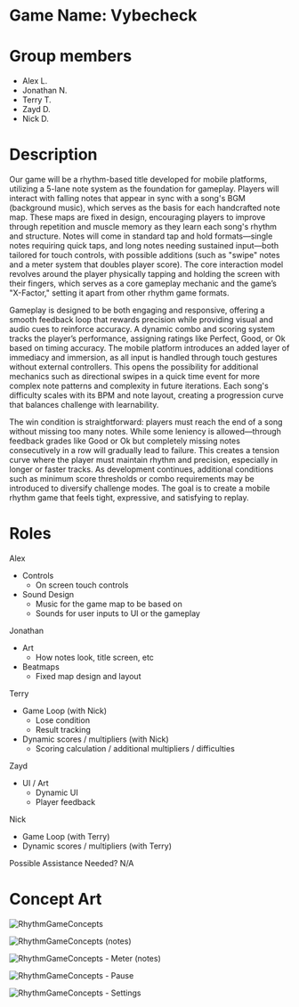 # Game Name: Vybecheck
# Group members
- Alex L.
- Jonathan N.
- Terry T.
- Zayd D.
- Nick D.

# Description
Our game will be a rhythm-based title developed for mobile platforms, utilizing a 5-lane note system as the foundation for gameplay. Players will interact with falling notes that appear in sync with a song's BGM (background music), which serves as the basis for each handcrafted note map. These maps are fixed in design, encouraging players to improve through repetition and muscle memory as they learn each song's rhythm and structure. Notes will come in standard tap and hold formats—single notes requiring quick taps, and long notes needing sustained input—both tailored for touch controls, with possible additions (such as "swipe" notes and a meter system that doubles player score). The core interaction model revolves around the player physically tapping and holding the screen with their fingers, which serves as a core gameplay mechanic and the game’s "X-Factor," setting it apart from other rhythm game formats.

Gameplay is designed to be both engaging and responsive, offering a smooth feedback loop that rewards precision while providing visual and audio cues to reinforce accuracy. A dynamic combo and scoring system tracks the player’s performance, assigning ratings like Perfect, Good, or Ok based on timing accuracy. The mobile platform introduces an added layer of immediacy and immersion, as all input is handled through touch gestures without external controllers. This opens the possibility for additional mechanics such as directional swipes in a quick time event for more complex note patterns and complexity in future iterations. Each song's difficulty scales with its BPM and note layout, creating a progression curve that balances challenge with learnability.

The win condition is straightforward: players must reach the end of a song without missing too many notes. While some leniency is allowed—through feedback grades like Good or Ok but completely missing notes consecutively in a row will gradually lead to failure. This creates a tension curve where the player must maintain rhythm and precision, especially in longer or faster tracks. As development continues, additional conditions such as minimum score thresholds or combo requirements may be introduced to diversify challenge modes. The goal is to create a mobile rhythm game that feels tight, expressive, and satisfying to replay.

# Roles
Alex
- Controls
  - On screen touch controls
- Sound Design
  - Music for the game map to be based on
  - Sounds for user inputs to UI or the gameplay

Jonathan
- Art
  - How notes look, title screen, etc
- Beatmaps
  - Fixed map design and layout

Terry
- Game Loop (with Nick)
  - Lose condition 
  - Result tracking
- Dynamic scores / multipliers (with Nick)
  - Scoring calculation / additional multipliers / difficulties

Zayd
- UI / Art
  - Dynamic UI
  - Player feedback

Nick
- Game Loop (with Terry)
- Dynamic scores / multipliers (with Terry)

Possible Assistance Needed?
N/A

# Concept Art
![RhythmGameConcepts](https://github.com/user-attachments/assets/27d52b9b-8a2c-4312-9745-83d2ba71ee8b)

![RhythmGameConcepts (notes)](https://github.com/user-attachments/assets/98b7e32b-525b-4bab-ab78-bef60bf0ed08)

![RhythmGameConcepts - Meter (notes)](https://github.com/user-attachments/assets/80434250-4c35-443d-b72f-1642a205e3d1)

![RhythmGameConcepts - Pause](https://github.com/user-attachments/assets/efee9943-be17-4fe6-8714-a00b32aed8d6)

![RhythmGameConcepts - Settings](https://github.com/user-attachments/assets/384c1fce-baaa-4789-846b-c63d667ad400)







